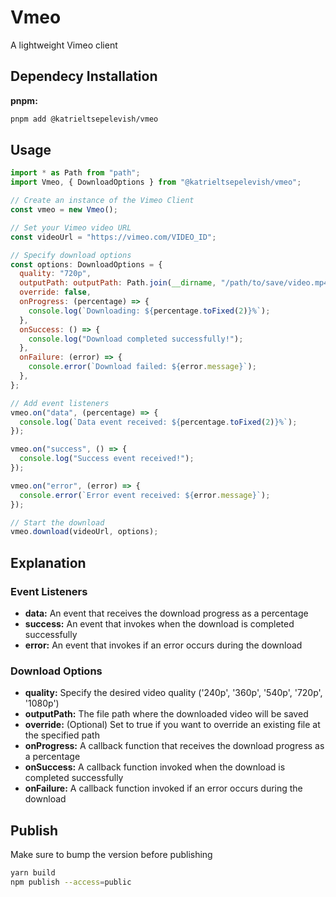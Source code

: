 # Vmeo

A lightweight Vimeo client

## Dependecy Installation

**pnpm:**

```bash
pnpm add @katrieltsepelevish/vmeo
```

## Usage

```js
import * as Path from "path";
import Vmeo, { DownloadOptions } from "@katrieltsepelevish/vmeo";

// Create an instance of the Vimeo Client
const vmeo = new Vmeo();

// Set your Vimeo video URL
const videoUrl = "https://vimeo.com/VIDEO_ID";

// Specify download options
const options: DownloadOptions = {
  quality: "720p",
  outputPath: outputPath: Path.join(__dirname, "/path/to/save/video.mp4"),
  override: false,
  onProgress: (percentage) => {
    console.log(`Downloading: ${percentage.toFixed(2)}%`);
  },
  onSuccess: () => {
    console.log("Download completed successfully!");
  },
  onFailure: (error) => {
    console.error(`Download failed: ${error.message}`);
  },
};

// Add event listeners
vmeo.on("data", (percentage) => {
  console.log(`Data event received: ${percentage.toFixed(2)}%`);
});

vmeo.on("success", () => {
  console.log("Success event received!");
});

vmeo.on("error", (error) => {
  console.error(`Error event received: ${error.message}`);
});

// Start the download
vmeo.download(videoUrl, options);
```

## Explanation

### Event Listeners

- **data:** An event that receives the download progress as a percentage
- **success:** An event that invokes when the download is completed successfully
- **error:** An event that invokes if an error occurs during the download

### Download Options

- **quality:** Specify the desired video quality ('240p', '360p', '540p', '720p', '1080p')
- **outputPath:** The file path where the downloaded video will be saved
- **override:** (Optional) Set to true if you want to override an existing file at the specified path
- **onProgress:** A callback function that receives the download progress as a percentage
- **onSuccess:** A callback function invoked when the download is completed successfully
- **onFailure:** A callback function invoked if an error occurs during the download

## Publish

Make sure to bump the version before publishing

```bash
yarn build
npm publish --access=public
```
